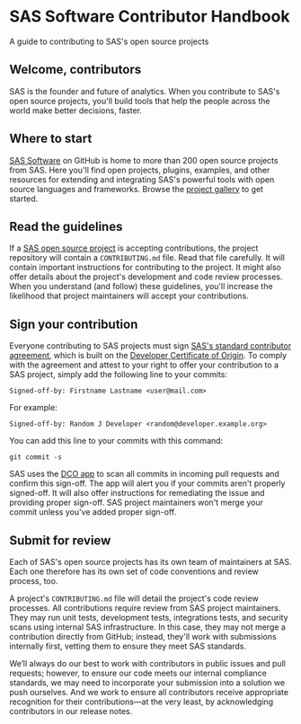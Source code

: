 # SAS Software Contributor Handbook
A guide to contributing to SAS's open source projects

## Welcome, contributors
SAS is the founder and future of analytics.
When you contribute to SAS's open source projects, you'll build tools that help the people across the world make better decisions, faster.

## Where to start
[SAS Software](https://github.com/sassoftware) on GitHub is home to more than 200 open source projects from SAS.
Here you'll find open projects, plugins, examples, and other resources for extending and integrating SAS's powerful tools with open source languages and frameworks.
Browse the [project gallery](https://sassoftware.github.io/) to get started.

## Read the guidelines
If a [SAS open source project](https://sassoftware.github.io/) is accepting contributions, the project repository will contain a `CONTRIBUTING.md` file.
Read that file carefully.
It will contain important instructions for contributing to the project.
It might also offer details about the project's development and code review processes.
When you understand (and follow) these guidelines, you'll increase the likelihood that project maintainers will accept your contributions.

## Sign your contribution
Everyone contributing to SAS projects must sign [SAS's standard contributor agreement](https://github.com/sassoftware/.github/blob/main/ContributorAgreement.txt), which is built on the [Developer Certificate of Origin](https://developercertificate.org/).
To comply with the agreement and attest to your right to offer your contribution to a SAS project, simply add the following line to your commits:

```
Signed-off-by: Firstname Lastname <user@mail.com>
```

For example:

```
Signed-off-by: Random J Developer <random@developer.example.org>
```

You can add this line to your commits with this command:

```
git commit -s
```

SAS uses the [DCO app](https://github.com/apps/dco) to scan all commits in incoming pull requests and confirm this sign-off.
The app will alert you if your commits aren't properly signed-off.
It will also offer instructions for remediating the issue and providing proper sign-off.
SAS project maintainers won't merge your commit unless you've added proper sign-off.

## Submit for review
Each of SAS's open source projects has its own team of maintainers at SAS.
Each one therefore has its own set of code conventions and review process, too.

A project's `CONTRIBUTING.md` file will detail the project's code review processes.
All contributions require review from SAS project maintainers.
They may run unit tests, development tests, integrations tests, and security scans using internal SAS infrastructure.
In this case, they may not merge a contribution directly from GitHub; instead, they'll work with submissions internally first, vetting them to ensure they meet SAS standards.

We’ll always do our best to work with contributors in public issues and pull requests; however, to ensure our code meets our internal compliance standards, we may need to incorporate your submission into a solution we push ourselves.
And we work to ensure all contributors receive appropriate recognition for their contributions—at the very least, by acknowledging contributors in our release notes.

